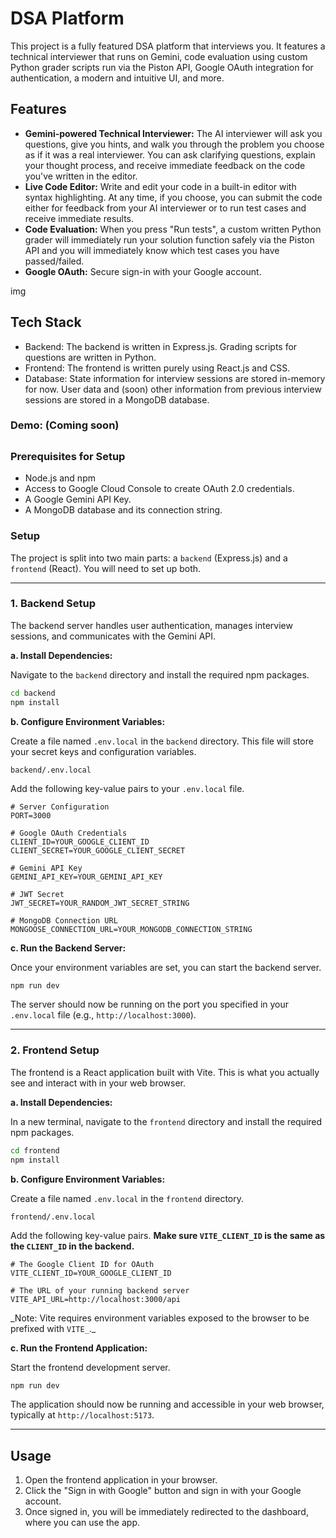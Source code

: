 # DSA Platform

This project is a fully featured DSA platform that interviews you. It features a technical interviewer that runs on Gemini, code evaluation using custom Python grader scripts run via the Piston API, Google OAuth integration for authentication, a modern and intuitive UI, and more.

## Features

- **Gemini-powered Technical Interviewer:** The AI interviewer will ask you questions, give you hints, and walk you through the problem you choose as if it was a real interviewer. You can ask clarifying questions, explain your thought process, and receive immediate feedback on the code you've written in the editor.
- **Live Code Editor:** Write and edit your code in a built-in editor with syntax highlighting. At any time, if you choose, you can submit the code either for feedback from your AI interviewer or to run test cases and receive immediate results.
- **Code Evaluation:** When you press "Run tests", a custom written Python grader will immediately run your solution function safely via the Piston API and you will immediately know which test cases you have passed/failed.
- **Google OAuth:** Secure sign-in with your Google account.

img

## Tech Stack

- Backend: The backend is written in Express.js. Grading scripts for questions are written in Python.
- Frontend: The frontend is written purely using React.js and CSS.
- Database: State information for interview sessions are stored in-memory for now. User data and (soon) other information from previous interview sessions are stored in a MongoDB database.

### Demo: (Coming soon)

##

### Prerequisites for Setup

- Node.js and npm
- Access to Google Cloud Console to create OAuth 2.0 credentials.
- A Google Gemini API Key.
- A MongoDB database and its connection string.

### Setup

The project is split into two main parts: a `backend` (Express.js) and a `frontend` (React). You will need to set up both.

---

### 1. Backend Setup

The backend server handles user authentication, manages interview sessions, and communicates with the Gemini API.

**a. Install Dependencies:**

Navigate to the `backend` directory and install the required npm packages.

```bash
cd backend
npm install
```

**b. Configure Environment Variables:**

Create a file named `.env.local` in the `backend` directory. This file will store your secret keys and configuration variables.

```
backend/.env.local
```

Add the following key-value pairs to your `.env.local` file.

```dotenv
# Server Configuration
PORT=3000

# Google OAuth Credentials
CLIENT_ID=YOUR_GOOGLE_CLIENT_ID
CLIENT_SECRET=YOUR_GOOGLE_CLIENT_SECRET

# Gemini API Key
GEMINI_API_KEY=YOUR_GEMINI_API_KEY

# JWT Secret
JWT_SECRET=YOUR_RANDOM_JWT_SECRET_STRING

# MongoDB Connection URL
MONGOOSE_CONNECTION_URL=YOUR_MONGODB_CONNECTION_STRING
```

**c. Run the Backend Server:**

Once your environment variables are set, you can start the backend server.

```bash
npm run dev
```

The server should now be running on the port you specified in your `.env.local` file (e.g., `http://localhost:3000`).

---

### 2. Frontend Setup

The frontend is a React application built with Vite. This is what you actually see and interact with in your web browser.

**a. Install Dependencies:**

In a new terminal, navigate to the `frontend` directory and install the required npm packages.

```bash
cd frontend
npm install
```

**b. Configure Environment Variables:**

Create a file named `.env.local` in the `frontend` directory.

```
frontend/.env.local
```

Add the following key-value pairs. **Make sure `VITE_CLIENT_ID` is the **same** as the `CLIENT_ID` in the backend.**

```dotenv
# The Google Client ID for OAuth
VITE_CLIENT_ID=YOUR_GOOGLE_CLIENT_ID

# The URL of your running backend server
VITE_API_URL=http://localhost:3000/api
```

_Note: Vite requires environment variables exposed to the browser to be prefixed with `VITE_`.\_

**c. Run the Frontend Application:**

Start the frontend development server.

```bash
npm run dev
```

The application should now be running and accessible in your web browser, typically at `http://localhost:5173`.

---

## Usage

1.  Open the frontend application in your browser.
2.  Click the "Sign in with Google" button and sign in with your Google account.
3.  Once signed in, you will be immediately redirected to the dashboard, where you can use the app.
